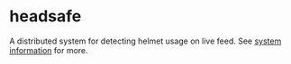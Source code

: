 # headsafe
A distributed system for detecting helmet usage on live feed. See [system information](./docs/DESIGN.md) for more.